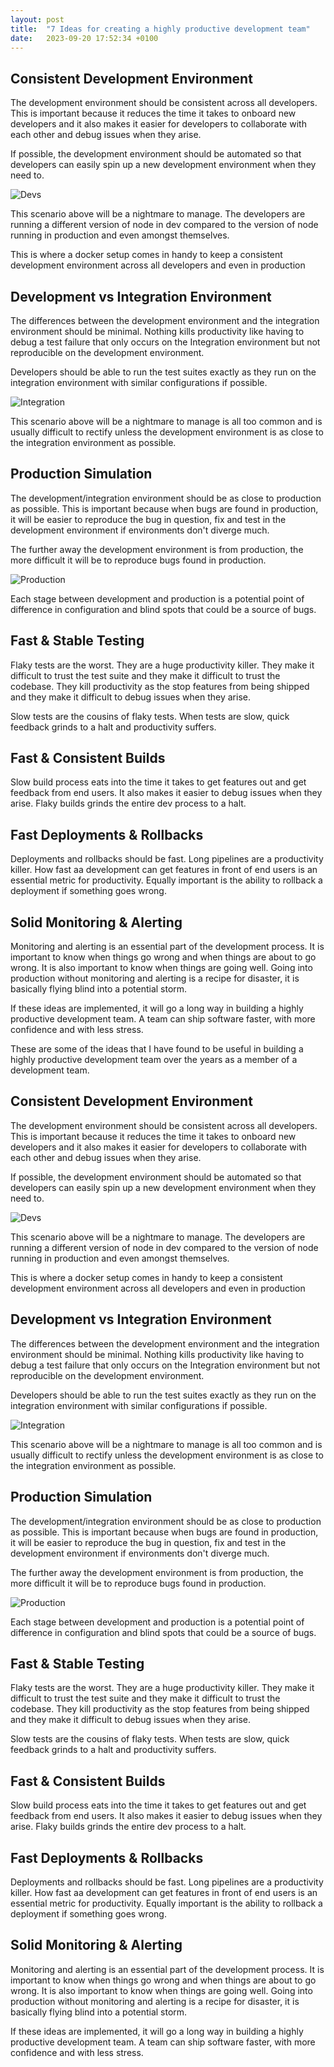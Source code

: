 ```yaml
---
layout: post
title:  "7 Ideas for creating a highly productive development team"
date:   2023-09-20 17:52:34 +0100
---
```



## Consistent Development Environment

The development environment should be consistent across all developers. This is important because it reduces the time it takes to onboard new developers and it also makes it easier for developers to collaborate with each other and debug issues when they arise.

If possible, the development environment should be automated so that developers can easily spin up a new development environment when they need to.

![Devs](/assets/team-productivity/devs.svg)

This scenario above will be a nightmare to manage. The developers are running a different version of node in dev compared to the version of node running in production and even amongst themselves.

This is where a docker setup comes in handy to keep a consistent development environment across all developers and even in production

## Development vs Integration Environment

The differences between the development environment and the integration environment should be minimal. Nothing kills productivity like having to debug a test failure that only occurs on the Integration environment but not reproducible on the development environment.

Developers should be able to run the test suites exactly as they run on the integration environment with similar configurations if possible.

![Integration](/assets/team-productivity/integration.svg)

This scenario above will be a nightmare to manage is all too common and is usually difficult to rectify unless the development environment is as close to the integration environment as possible.

## Production Simulation

The development/integration environment should be as close to production as possible. This is important because when bugs are found in production, it will be easier to reproduce the bug in question, fix and test in the development environment if environments don't diverge much.

The further away the development environment is from production, the more difficult it will be to reproduce bugs found in production.

![Production](/assets/team-productivity/production.svg)

Each stage between development and production is a potential point of difference in configuration and blind spots that could be a source of bugs.

## Fast & Stable Testing

Flaky tests are the worst. They are a huge productivity killer. They make it difficult to trust the test suite and they make it difficult to trust the codebase. They kill productivity as the stop features from being shipped and they make it difficult to debug issues when they arise.

Slow tests are the cousins of flaky tests. When tests are slow, quick feedback grinds to a halt and productivity suffers.

## Fast & Consistent Builds

Slow build process eats into the time it takes to get features out and get feedback from end users. It also makes it easier to debug issues when they arise. Flaky builds grinds the entire dev process to a halt.

## Fast Deployments & Rollbacks

Deployments and rollbacks should be fast. Long pipelines are a productivity killer. How fast aa development can get features in front of end users is an essential metric for productivity. Equally important is the ability to rollback a deployment if something goes wrong.

## Solid Monitoring & Alerting

Monitoring and alerting is an essential part of the development process. It is important to know when things go wrong and when things are about to go wrong. It is also important to know when things are going well. Going into production without monitoring and alerting is a recipe for disaster, it is basically flying blind into a potential storm.

If these ideas are implemented, it will go a long way in building a highly productive development team. A team can ship software faster, with more confidence and with less stress.

These are some of the ideas that I have found to be useful in building a highly productive development team over the years as a member of a development team.

## Consistent Development Environment

The development environment should be consistent across all developers. This is important because it reduces the time it takes to onboard new developers and it also makes it easier for developers to collaborate with each other and debug issues when they arise.

If possible, the development environment should be automated so that developers can easily spin up a new development environment when they need to.

![Devs](/assets/team-productivity/devs.svg)

This scenario above will be a nightmare to manage. The developers are running a different version of node in dev compared to the version of node running in production and even amongst themselves.

This is where a docker setup comes in handy to keep a consistent development environment across all developers and even in production

## Development vs Integration Environment

The differences between the development environment and the integration environment should be minimal. Nothing kills productivity like having to debug a test failure that only occurs on the Integration environment but not reproducible on the development environment.

Developers should be able to run the test suites exactly as they run on the integration environment with similar configurations if possible.

![Integration](/assets/team-productivity/integration.svg)

This scenario above will be a nightmare to manage is all too common and is usually difficult to rectify unless the development environment is as close to the integration environment as possible.

## Production Simulation

The development/integration environment should be as close to production as possible. This is important because when bugs are found in production, it will be easier to reproduce the bug in question, fix and test in the development environment if environments don't diverge much.

The further away the development environment is from production, the more difficult it will be to reproduce bugs found in production.

![Production](/assets/team-productivity/production.svg)

Each stage between development and production is a potential point of difference in configuration and blind spots that could be a source of bugs.

## Fast & Stable Testing

Flaky tests are the worst. They are a huge productivity killer. They make it difficult to trust the test suite and they make it difficult to trust the codebase. They kill productivity as the stop features from being shipped and they make it difficult to debug issues when they arise.

Slow tests are the cousins of flaky tests. When tests are slow, quick feedback grinds to a halt and productivity suffers.

## Fast & Consistent Builds

Slow build process eats into the time it takes to get features out and get feedback from end users. It also makes it easier to debug issues when they arise. Flaky builds grinds the entire dev process to a halt.

## Fast Deployments & Rollbacks

Deployments and rollbacks should be fast. Long pipelines are a productivity killer. How fast aa development can get features in front of end users is an essential metric for productivity. Equally important is the ability to rollback a deployment if something goes wrong.

## Solid Monitoring & Alerting

Monitoring and alerting is an essential part of the development process. It is important to know when things go wrong and when things are about to go wrong. It is also important to know when things are going well. Going into production without monitoring and alerting is a recipe for disaster, it is basically flying blind into a potential storm.

If these ideas are implemented, it will go a long way in building a highly productive development team. A team can ship software faster, with more confidence and with less stress.
